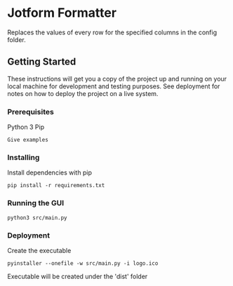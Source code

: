 # Jotform Formatter

Replaces the values of every row for the specified columns in the config folder.

## Getting Started

These instructions will get you a copy of the project up and running on your local machine for development and testing purposes. See deployment for notes on how to deploy the project on a live system.

### Prerequisites

Python 3
Pip
```
Give examples
```

### Installing

Install dependencies with pip

```
pip install -r requirements.txt
```


### Running the GUI

```
python3 src/main.py
```

### Deployment

Create the executable

```
pyinstaller --onefile -w src/main.py -i logo.ico
```

Executable will be created under the 'dist' folder